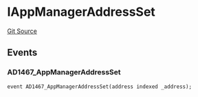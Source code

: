 # IAppManagerAddressSet
[Git Source](https://github.com/thrackle-io/tron/blob/9665732f3266b703cc028112f97a9a18c551bb91/src/common/IEvents.sol)


## Events
### AD1467_AppManagerAddressSet

```solidity
event AD1467_AppManagerAddressSet(address indexed _address);
```


